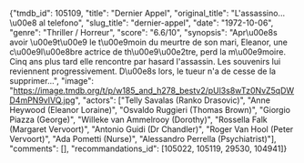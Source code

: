 {"tmdb_id": 105109, "title": "Dernier Appel", "original_title": "L'assassino... \u00e8 al telefono", "slug_title": "dernier-appel", "date": "1972-10-06", "genre": "Thriller / Horreur", "score": "6.6/10", "synopsis": "Apr\u00e8s avoir \u00e9t\u00e9 le t\u00e9moin du meurtre de son mari, Eleanor, une c\u00e9l\u00e8bre actrice de th\u00e9\u00e2tre, perd la m\u00e9moire. Cinq ans plus tard elle rencontre par hasard l'assassin. Les souvenirs lui reviennent progressivement. D\u00e8s lors, le tueur n'a de cesse de la supprimer...", "image": "https://image.tmdb.org/t/p/w185_and_h278_bestv2/pUl3s8wTz0NvZ5qDWD4mPN9vIVQ.jpg", "actors": ["Telly Savalas (Ranko Drasovic)", "Anne Heywood (Eleanor Loraine)", "Osvaldo Ruggieri (Thomas Brown)", "Giorgio Piazza (George)", "Willeke van Ammelrooy (Dorothy)", "Rossella Falk (Margaret Vervoort)", "Antonio Guidi (Dr Chandler)", "Roger Van Hool (Peter Vervoort)", "Ada Pometti (Nurse)", "Alessandro Perrella (Psychiatrist)"], "comments": [], "recommandations_id": [105022, 105119, 29530, 104941]}